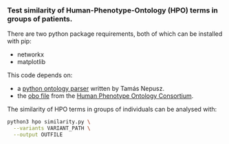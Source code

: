 ### Test similarity of Human-Phenotype-Ontology (HPO) terms in groups of patients.

There are two python package requirements, both of which can be installed with pip:
- networkx
- matplotlib

This code depends on:
- a [python ontology parser](https://github.com/ntamas/gfam/blob/master/gfam/go/obo.py)
  written by Tamás Nepusz.
- the [obo file](http://purl.obolibrary.org/obo/hp.obo) from the
  [Human Phenotype Ontology Consortium](http://human-phenotype-ontology.org/).

The similarity of HPO terms in groups of individuals can be analysed with:
```sh
python3 hpo similarity.py \
  --variants VARIANT_PATH \
  --output OUTFILE
```
